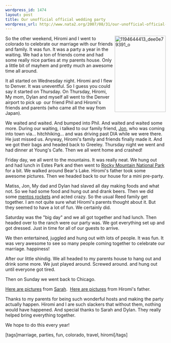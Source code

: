 ```yaml
--- 
wordpress_id: 1474
layout: post
title: Our unofficial official wedding party
wordpress_url: http://www.nata2.org/2007/08/31/our-unofficial-official-wedding-party/
---
```

<p><a title="Photo Sharing" href="http://www.flickr.com/photos/natatwo/1288512618/"><img height="240" alt="1194644413_dee0e79391_o" src="http://farm2.static.flickr.com/1179/1288512618_aa098782d9_m.jpg" width="160" align="right"></a>So the other weekend, Hiromi and I went to colorado to celebrate our marriage with our friends and family. It was fun. It was a party a year in the waiting. We had a ton of friends come and had some really nice parties at my parents house. Only a little bit of mayhem and pretty much an awesome time all around. </p> <p>It all started on Wednesday night. Hiromi and I flew to Denver. It was uneventful. So I guess you could say it started on Thursday. On Thursday, Hiromi, My mom, Dylan and myself all went to the Denver airport to pick up&nbsp; our friend Phil and Hiromi's friends and parents (who came all the way from Japan). </p> <p>We waited and waited. And bumped into Phil. And waited and waited some more. During our waiting, i talked to our family friend, <a href="http://in5anity.org/">Jon</a>, who was coming into town via... hitchhiking... and was driving past DIA while we were there. He just missed us. Anyway, Hiromi's family and friends finally made it. And we got their bags and headed back to Greeley. Thursday night we went and had dinner at Young's Cafe. Then we all went home and crashed!</p> <p>Friday day, we all went to the mountains. It was really neat. We hung out and had lunch in Estes Park and then went to <a href="http://en.wikipedia.org/wiki/Rocky_Mountain_National_Park">Rocky Mountain National Park</a> for a bit. We walked around Bear's Lake. Hiromi's father took some awesome pictures. Then we headed back to our house for a mini pre-party. </p> <p>Matiss, Jon, My dad and Dylan had slaved all day making foods and what not. So we had some food and hung out and drank beers. Then we did some <a href="http://en.wikipedia.org/wiki/Mentos_eruption">mentos rockets</a> and acted crazy. So the usual Reed family get together. I am not quite sure what Hiromi's parents thought about it. But they seemed to have a lot of fun. We certainly did. </p> <p>Saturday was the "big day" and we all got together and had lunch. Then headed over to the ranch were our party was. We got everything set up and got dressed. Just in time for all of our guests to arrive. </p> <p>We then entertained, juggled and hung out with lots of people. It was fun. It was very awesome to see so many people coming together to celebrate our marriage. happiness!</p> <p>After our little shindig. We all headed to my parents house to hang out and drink some more. We just played around. Screwed around. and hung out until everyone got tired. </p> <p>Then on Sunday we went back to Chicago. </p> <p><a href="http://flickr.com/photos/dylansarah/sets/72157601584201926/">Here are pictures</a> from <a href="http://photodork.org/">Sarah</a>.&nbsp; <a href="http://flickr.com/photos/natatwo/sets/72157601553429589/">Here are pictures</a> from Hiromi's father. </p> <p>Thanks to my parents for being such wonderful hosts and making the party actually happen. Hiromi and I are such slackers that without them, nothing would have happened. And special thanks to Sarah and Dylan. They really helped bring everything together. </p> <p>We hope to do this every year!</p> <div class="wlWriterSmartContent" id="0767317B-992E-4b12-91E0-4F059A8CECA8:75999d81-2115-4674-8d13-201f9b794a83" contenteditable="false" style="padding-right: 0px; display: inline; padding-left: 0px; padding-bottom: 0px; margin: 0px; padding-top: 0px">[tags]marriage, parties, fun, colorado, travel, hiromi[/tags]</div>
